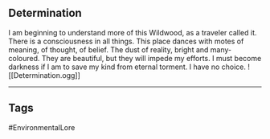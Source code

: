 ## Determination
I am beginning to understand more of this Wildwood, as a traveler called it. There is a consciousness in all things. This place dances with motes of meaning, of thought, of belief. The dust of reality, bright and many-coloured. They are beautiful, but they will impede my efforts. I must become darkness if I am to save my kind from eternal torment. I have no choice.
![[Determination.ogg]]

---
## Tags
#EnvironmentalLore 
